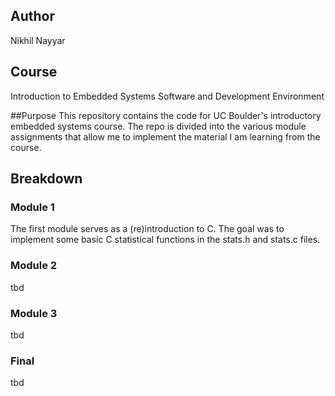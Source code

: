 ## Author
Nikhil Nayyar
## Course 
Introduction to Embedded Systems Software and Development Environment

##Purpose
This repository contains the code for UC Boulder's introductory embedded systems course. The repo is divided into the various module assignments that allow me to implement the material I am learning from the course.

## Breakdown
### Module 1
The first module serves as a (re)introduction to C. The goal was to implement some basic C statistical functions in the stats.h and stats.c files.
### Module 2
tbd
### Module 3
tbd
### Final
tbd
